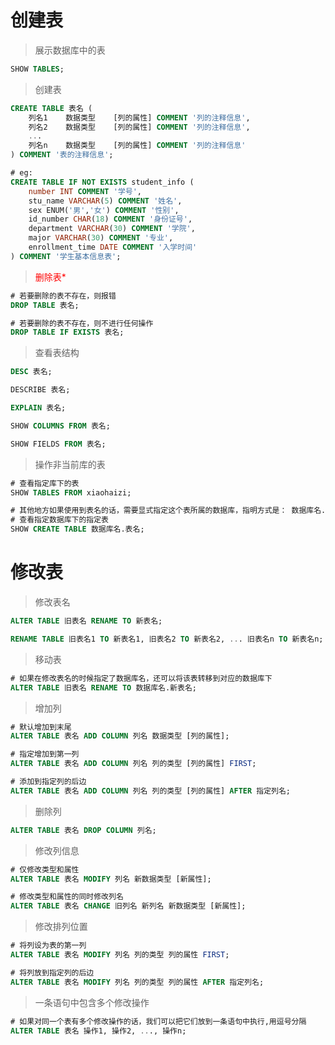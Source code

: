 # 创建表

> 展示数据库中的表

```sql
SHOW TABLES;
```

> 创建表

```sql
CREATE TABLE 表名 (
    列名1    数据类型    [列的属性] COMMENT '列的注释信息',
    列名2    数据类型    [列的属性] COMMENT '列的注释信息',
    ...
    列名n    数据类型    [列的属性] COMMENT '列的注释信息'
) COMMENT '表的注释信息';

# eg:
CREATE TABLE IF NOT EXISTS student_info (
	number INT COMMENT '学号',
	stu_name VARCHAR(5) COMMENT '姓名',
	sex ENUM('男','女') COMMENT '性别',
	id_number CHAR(18) COMMENT '身份证号',
	department VARCHAR(30) COMMENT '学院',
	major VARCHAR(30) COMMENT '专业',
	enrollment_time DATE COMMENT '入学时间'
) COMMENT '学生基本信息表';
```

> <span style="color:red">删除表\*</span>

```sql
# 若要删除的表不存在，则报错
DROP TABLE 表名;

# 若要删除的表不存在，则不进行任何操作
DROP TABLE IF EXISTS 表名;
```

> 查看表结构

```sql
DESC 表名;

DESCRIBE 表名;

EXPLAIN 表名;

SHOW COLUMNS FROM 表名;

SHOW FIELDS FROM 表名;
```

> 操作非当前库的表

```sql
# 查看指定库下的表
SHOW TABLES FROM xiaohaizi;

# 其他地方如果使用到表名的话，需要显式指定这个表所属的数据库，指明方式是： 数据库名.表名
# 查看指定数据库下的指定表
SHOW CREATE TABLE 数据库名.表名;
```

# 修改表

> 修改表名

```sql
ALTER TABLE 旧表名 RENAME TO 新表名;

RENAME TABLE 旧表名1 TO 新表名1, 旧表名2 TO 新表名2, ... 旧表名n TO 新表名n;
```

> 移动表

```sql
# 如果在修改表名的时候指定了数据库名，还可以将该表转移到对应的数据库下
ALTER TABLE 旧表名 RENAME TO 数据库名.新表名;
```

> 增加列

```sql
# 默认增加到末尾
ALTER TABLE 表名 ADD COLUMN 列名 数据类型 [列的属性];

# 指定增加到第一列
ALTER TABLE 表名 ADD COLUMN 列名 列的类型 [列的属性] FIRST;

# 添加到指定列的后边
ALTER TABLE 表名 ADD COLUMN 列名 列的类型 [列的属性] AFTER 指定列名;
```

> 删除列

```sql
ALTER TABLE 表名 DROP COLUMN 列名;
```

> 修改列信息

```sql
# 仅修改类型和属性
ALTER TABLE 表名 MODIFY 列名 新数据类型 [新属性];

# 修改类型和属性的同时修改列名
ALTER TABLE 表名 CHANGE 旧列名 新列名 新数据类型 [新属性];
```

> 修改排列位置

```sql
# 将列设为表的第一列
ALTER TABLE 表名 MODIFY 列名 列的类型 列的属性 FIRST;

# 将列放到指定列的后边
ALTER TABLE 表名 MODIFY 列名 列的类型 列的属性 AFTER 指定列名;
```

> 一条语句中包含多个修改操作

```sql
# 如果对同一个表有多个修改操作的话，我们可以把它们放到一条语句中执行,用逗号分隔
ALTER TABLE 表名 操作1, 操作2, ..., 操作n;
```
